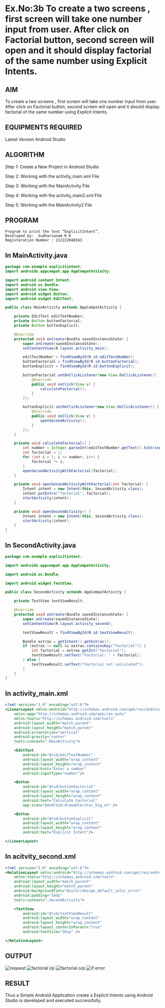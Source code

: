 # Ex.No:3b To create a two screens , first screen will take one number input from user. After click on Factorial button, second screen will open and it should display factorial of the same number using Explicit Intents.


## AIM

To create a two screens , first screen will take one number input from user. After click on Factorial button, second screen will open and it should display factorial of the same number using Explicit Intents.


## EQUIPMENTS REQUIRED

Latest Version Android Studio

## ALGORITHM
Step 1: Create a New Project in Android Studio

Step 2: Working with the activity_main.xml File

Step 3: Working with the MainActivity File

Step 4: Working with the activity_main2.xml File

Step 5: Working with the MainActivity2 File


## PROGRAM
```
Program to print the text “ExplicitIntent”.
Developed by:  Sudharsanam R K
Registeration Number : 212222040163
```
## In MainActivity.java
```java
package com.example.explicitintent;
import androidx.appcompat.app.AppCompatActivity;

import android.content.Intent;
import android.os.Bundle;
import android.view.View;
import android.widget.Button;
import android.widget.EditText;

public class MainActivity extends AppCompatActivity {

    private EditText editTextNumber;
    private Button buttonFactorial;
    private Button buttonExplicit;

    @Override
    protected void onCreate(Bundle savedInstanceState) {
        super.onCreate(savedInstanceState);
        setContentView(R.layout.activity_main);

        editTextNumber = findViewById(R.id.editTextNumber);
        buttonFactorial = findViewById(R.id.buttonFactorial);
        buttonExplicit = findViewById(R.id.buttonExplicit);

        buttonFactorial.setOnClickListener(new View.OnClickListener() {
            @Override
            public void onClick(View v) {
                calculateFactorial();
            }
        });

        buttonExplicit.setOnClickListener(new View.OnClickListener() {
            @Override
            public void onClick(View v) {
                openSecondActivity();
            }
        });
    }

    private void calculateFactorial() {
        int number = Integer.parseInt(editTextNumber.getText().toString());
        int factorial = 1;
        for (int i = 1; i <= number; i++) {
            factorial *= i;
        }
        openSecondActivityWithFactorial(factorial);
    }

    private void openSecondActivityWithFactorial(int factorial) {
        Intent intent = new Intent(this, SecondActivity.class);
        intent.putExtra("factorial", factorial);
        startActivity(intent);
    }

    private void openSecondActivity() {
        Intent intent = new Intent(this, SecondActivity.class);
        startActivity(intent);
    }
}
```

## In SecondActivity.java
```java
package com.example.explicitintent;

import androidx.appcompat.app.AppCompatActivity;

import android.os.Bundle;

import android.widget.TextView;

public class SecondActivity extends AppCompatActivity {

    private TextView textViewResult;

    @Override
    protected void onCreate(Bundle savedInstanceState) {
        super.onCreate(savedInstanceState);
        setContentView(R.layout.activity_second);

        textViewResult = findViewById(R.id.textViewResult);

        Bundle extras = getIntent().getExtras();
        if (extras != null && extras.containsKey("factorial")) {
            int factorial = extras.getInt("factorial");
            textViewResult.setText("Factorial: " + factorial);
        } else {
            textViewResult.setText("Factorial not calculated");
        }
    }
}
```
## In activity_main.xml
```xml
<?xml version="1.0" encoding="utf-8"?>
<LinearLayout xmlns:android="http://schemas.android.com/apk/res/android"
    xmlns:app="http://schemas.android.com/apk/res-auto"
    xmlns:tools="http://schemas.android.com/tools"
    android:layout_width="match_parent"
    android:layout_height="match_parent"
    android:orientation="vertical"
    android:gravity="center"
    tools:context=".MainActivity">

    <EditText
        android:id="@+id/editTextNumber"
        android:layout_width="wrap_content"
        android:layout_height="wrap_content"
        android:hint="Enter a number"
        android:inputType="number"/>

    <Button
        android:id="@+id/buttonFactorial"
        android:layout_width="wrap_content"
        android:layout_height="wrap_content"
        android:text="Calculate Factorial"
        app:icon="@android:drawable/star_big_on" />

    <Button
        android:id="@+id/buttonExplicit"
        android:layout_width="wrap_content"
        android:layout_height="wrap_content"
        android:text="Explicit Intent"/>

</LinearLayout>
```
## In acitvity_second.xml
```xml
<?xml version="1.0" encoding="utf-8"?>
<RelativeLayout xmlns:android="http://schemas.android.com/apk/res/android"
    xmlns:tools="http://schemas.android.com/tools"
    android:layout_width="match_parent"
    android:layout_height="match_parent"
    android:backgroundTint="@color/design_default_color_error"
    android:padding="16dp"
    tools:context=".SecondActivity">

    <TextView
        android:id="@+id/textViewResult"
        android:layout_width="wrap_content"
        android:layout_height="wrap_content"
        android:layout_centerInParent="true"
        android:textSize="20sp" />

</RelativeLayout>
```

## OUTPUT
![request](https://github.com/SudharsanamRK/ExplicitIntent-MAD/assets/115523484/53c48597-078e-42d9-a200-39bd42ad72ed)
![factorial i/p](https://github.com/SudharsanamRK/ExplicitIntent-MAD/assets/115523484/86727777-d6ac-47cf-9436-625226ed2aa3)
![factorial o/p](https://github.com/SudharsanamRK/ExplicitIntent-MAD/assets/115523484/d6182352-4055-4f0a-8847-655824559a6b)
![if error](https://github.com/SudharsanamRK/ExplicitIntent-MAD/assets/115523484/61ff1aa2-91bd-4a60-a95a-6d5a7c5d22e6)


## RESULT
Thus a Simple Android Application create a Explicit Intents using Android Studio is developed and executed successfully.
